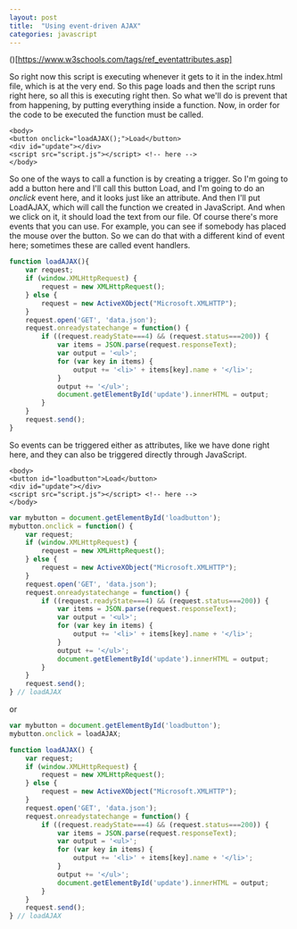 ```yaml
---
layout: post
title:  "Using event-driven AJAX"
categories: javascript
---
```


()[https://www.w3schools.com/tags/ref_eventattributes.asp]

So right now this script is executing whenever it gets to it in the index.html file, which is at the very end. So this page loads and then the script runs right here, so all this is executing right then. So what we'll do is prevent that from happening, by putting everything inside a function. Now, in order for the code to be executed the function must be called.

```
<body>
<button onclick="loadAJAX();">Load</button>
<div id="update"></div>
<script src="script.js"></script> <!-- here -->
</body>
```

So one of the ways to call a function is by creating a trigger. So I'm going to add a button here and I'll call this button Load, and I'm going to do an *onclick* event here, and it looks just like an attribute. And then I'll put LoadAJAX, which will call the function we created in JavaScript.
And when we click on it, it should load the text from our file. Of course there's more events that you can use. For example, you can see if somebody has placed the mouse over the button. So we can do that with a different kind of event here; sometimes these are called event handlers.



```javascript
function loadAJAX(){
	var request;
	if (window.XMLHttpRequest) {
		request = new XMLHttpRequest();
	} else {
		request = new ActiveXObject("Microsoft.XMLHTTP");
	}
	request.open('GET', 'data.json');
	request.onreadystatechange = function() {
		if ((request.readyState===4) && (request.status===200)) {
			var items = JSON.parse(request.responseText);
			var output = '<ul>';
			for (var key in items) {
				output += '<li>' + items[key].name + '</li>';
			}
			output += '</ul>';
			document.getElementById('update').innerHTML = output;
		}
	}
	request.send();
}
```

So events can be triggered either as attributes, like we have done right here, and they can also be triggered directly through JavaScript.

```
<body>
<button id="loadbutton">Load</button>
<div id="update"></div>
<script src="script.js"></script> <!-- here -->
</body>
```

```javascript
var mybutton = document.getElementById('loadbutton');
mybutton.onclick = function() {
	var request;
	if (window.XMLHttpRequest) {
		request = new XMLHttpRequest();
	} else {
		request = new ActiveXObject("Microsoft.XMLHTTP");
	}
	request.open('GET', 'data.json');
	request.onreadystatechange = function() {
		if ((request.readyState===4) && (request.status===200)) {
			var items = JSON.parse(request.responseText);
			var output = '<ul>';
			for (var key in items) {
				output += '<li>' + items[key].name + '</li>';
			}
			output += '</ul>';
			document.getElementById('update').innerHTML = output;
		}
	}
	request.send();
} // loadAJAX
```
or

```javascript
var mybutton = document.getElementById('loadbutton');
mybutton.onclick = loadAJAX; 

function loadAJAX() {
	var request;
	if (window.XMLHttpRequest) {
		request = new XMLHttpRequest();
	} else {
		request = new ActiveXObject("Microsoft.XMLHTTP");
	}
	request.open('GET', 'data.json');
	request.onreadystatechange = function() {
		if ((request.readyState===4) && (request.status===200)) {
			var items = JSON.parse(request.responseText);
			var output = '<ul>';
			for (var key in items) {
				output += '<li>' + items[key].name + '</li>';
			}
			output += '</ul>';
			document.getElementById('update').innerHTML = output;
		}
	}
	request.send();
} // loadAJAX
